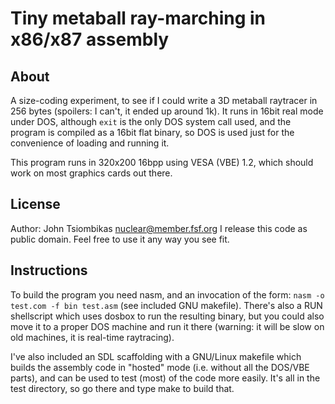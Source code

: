 Tiny metaball ray-marching in x86/x87 assembly
==============================================

About
-----
A size-coding experiment, to see if I could write a 3D metaball raytracer in 256
bytes (spoilers: I can't, it ended up around 1k). It runs in 16bit real mode
under DOS, although `exit` is the only DOS system call used, and the program is
compiled as a 16bit flat binary, so DOS is used just for the convenience of
loading and running it.

This program runs in 320x200 16bpp using VESA (VBE) 1.2, which should work on
most graphics cards out there.

License
-------
Author: John Tsiombikas <nuclear@member.fsf.org>
I release this code as public domain. Feel free to use it any way you see fit.

Instructions
------------
To build the program you need nasm, and an invocation of the form:
`nasm -o test.com -f bin test.asm` (see included GNU makefile). There's also a
RUN shellscript which uses dosbox to run the resulting binary, but you could
also move it to a proper DOS machine and run it there (warning: it will be
slow on old machines, it is real-time raytracing).

I've also included an SDL scaffolding with a GNU/Linux makefile which builds the
assembly code in "hosted" mode (i.e. without all the DOS/VBE parts), and can be
used to test (most) of the code more easily. It's all in the test directory, so
go there and type make to build that.
